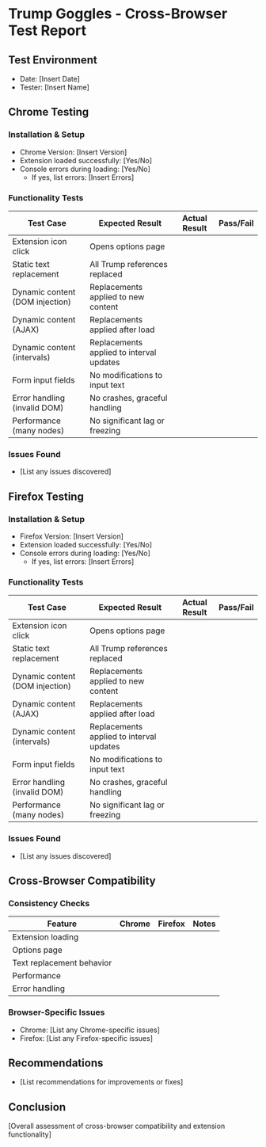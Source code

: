 # Trump Goggles - Cross-Browser Test Report

## Test Environment
- Date: [Insert Date]
- Tester: [Insert Name]

## Chrome Testing

### Installation & Setup
- Chrome Version: [Insert Version]
- Extension loaded successfully: [Yes/No]
- Console errors during loading: [Yes/No]
  - If yes, list errors: [Insert Errors]

### Functionality Tests
| Test Case | Expected Result | Actual Result | Pass/Fail |
|-----------|-----------------|---------------|-----------|
| Extension icon click | Opens options page | | |
| Static text replacement | All Trump references replaced | | |
| Dynamic content (DOM injection) | Replacements applied to new content | | |
| Dynamic content (AJAX) | Replacements applied after load | | |
| Dynamic content (intervals) | Replacements applied to interval updates | | |
| Form input fields | No modifications to input text | | |
| Error handling (invalid DOM) | No crashes, graceful handling | | |
| Performance (many nodes) | No significant lag or freezing | | |

### Issues Found
- [List any issues discovered]

## Firefox Testing

### Installation & Setup
- Firefox Version: [Insert Version]
- Extension loaded successfully: [Yes/No]
- Console errors during loading: [Yes/No]
  - If yes, list errors: [Insert Errors]

### Functionality Tests
| Test Case | Expected Result | Actual Result | Pass/Fail |
|-----------|-----------------|---------------|-----------|
| Extension icon click | Opens options page | | |
| Static text replacement | All Trump references replaced | | |
| Dynamic content (DOM injection) | Replacements applied to new content | | |
| Dynamic content (AJAX) | Replacements applied after load | | |
| Dynamic content (intervals) | Replacements applied to interval updates | | |
| Form input fields | No modifications to input text | | |
| Error handling (invalid DOM) | No crashes, graceful handling | | |
| Performance (many nodes) | No significant lag or freezing | | |

### Issues Found
- [List any issues discovered]

## Cross-Browser Compatibility

### Consistency Checks
| Feature | Chrome | Firefox | Notes |
|---------|--------|---------|-------|
| Extension loading | | | |
| Options page | | | |
| Text replacement behavior | | | |
| Performance | | | |
| Error handling | | | |

### Browser-Specific Issues
- Chrome: [List any Chrome-specific issues]
- Firefox: [List any Firefox-specific issues]

## Recommendations
- [List recommendations for improvements or fixes]

## Conclusion
[Overall assessment of cross-browser compatibility and extension functionality]